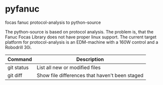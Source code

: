 # pyfanuc
focas fanuc protocol-analysis to python-source

The python-source is based on protocol analysis.
The problem is, that the Fanuc Focas Library does not have proper linux support.
The current target platform for protocol-analysis is an EDM-machine with a 160W control and a Robodrill 30i.

| Command | Description |
| --- | --- |
| git status | List all new or modified files |
| git diff | Show file differences that haven't been staged |
